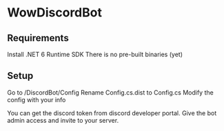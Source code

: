 # WowDiscordBot
 
## Requirements

Install .NET 6 Runtime SDK
There is no pre-built binaries (yet)
 

## Setup 

Go to /DiscordBot/Config
Rename Config.cs.dist to Config.cs
Modify the config with your info

You can get the discord token from discord developer portal.
Give the bot admin access and invite to your server.
